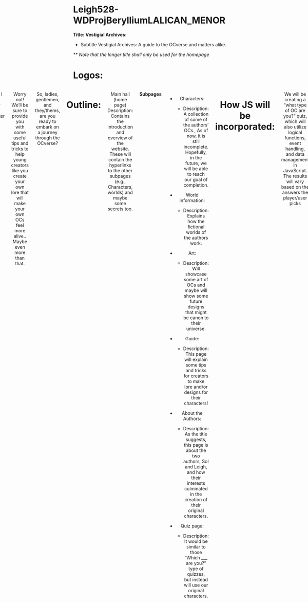 # Leigh528-WDProjBerylliumLALICAN_MENOR
 **Title: Vestigial Archives:**
 * Subtitle Vestigial Archives: A guide to the OCverse and matters alike.

_** Note that the longer title shall only be used for the homepage_

# Logos:

<div style="display: flex; justify-content: center; gap: 20px; text-align: center;">

  <div align="center">

  <div style="display: inline-block; text-align: center; margin: 10px;">
    <img src="https://github.com/user-attachments/assets/7c0df884-ef1b-4145-b431-ca67c1f2a06e" width="450" height="450" />
    <p><em><strong>Will be used for all pages</strong></em></p>
  </div>

  <div style="display: inline-block; text-align: center; margin: 10px;">
    <img src="https://github.com/user-attachments/assets/3b00e723-f4bf-49f9-813c-dba3d70fd311" width="450" height="450" />
    <p><em><strong>Icon that will appear on the browser tab</strong></em></p>
  </div>

</div>


# Description:

Welcome, dear creators and readers, to the Vestigial Archives, an archive dedicated to documenting the stories and personalities of the authors’ treasured original characters (OCs). Here, you’ll find detailed descriptions of their lore, the world they live in, relationships between characters, and even their old designs or concepts.

But what if I want to create my own lore/character designs?

Worry not! We’ll be sure to provide you with some useful tips and tricks to help young creators like you create your own lore that will make your own OCs feel more alive.. Maybe even more than that.

So, ladies, gentlemen, and they/thems, are you ready to embark on a journey through the OCverse?

# Outline:
Main hall (home page)
Description: Contains the introduction and overview of the website. These will contain the hyperlinks to the other subpages (e.g., Characters, worlds) and maybe some secrets too. 

**Subpages**
* Characters: 
  * Description: A collection of some of the authors' OCs., As of now, it is still incomplete. Hopefully, in the future, we will be able to reach our goal of completion. 

* World information:
  * Description: Explains how the fictional worlds of the authors work.
    
* Art:
  * Description: Will showcase some art of OCs and maybe will show some future designs that might be canon to their universe.

* Guide: 
  * Description: This page will explain some tips and tricks for creators to make lore and/or designs for their characters!

* About the Authors:
  * Description: As the title suggests, this page is about the two authors, Sol and Leigh, and how their interests culminated in the creation of their original characters. 

* Quiz page:
  * Description: It would be similar to those “Which ___ are you?” type of quizzes, but instead will use our original characters. 



# How JS will be incorporated:

 We will be creating a “what type of OC are you?” quiz, which will also utilize logical functions, event handling, and data management in JavaScript. The results will vary based on the answers the player/user picks

 * Ex: 

![Example](https://github.com/user-attachments/assets/3bfe80c9-13c3-44dd-b3c6-78ab2a9638d8)


# Initial Wireframe
_**Note that things are subjected to change as my coding skills are not the best_

<div align="center">

  **Homepage:**
<br>  
  <img src="https://github.com/user-attachments/assets/d08ad7ea-26c5-4e5b-9ee2-206f4aac61ac" width="450" height="450" alt="Homepage" />
  <br>

  **Characters:**
  <br>
  <img src="https://github.com/user-attachments/assets/558b130e-5df3-4fde-ac39-eb467ac8f08b" width="450" height="450" alt="Characters" />
<br>

  **Worlds:**
  <br>
  <img src="https://github.com/user-attachments/assets/67ef2673-fa5c-4232-83d7-215944792d08" width="450" height="450" alt="Worlds" />
<br>

  **Art / Gallery:**
  <br>
  <img src="https://github.com/user-attachments/assets/8d85b8f0-3b3a-407b-9f79-cca95ae86661" width="450" height="450" alt="Art Gallery" />
<br>

  **Guide & Quiz / Study Hall:**
  <br>
  <img src="https://github.com/user-attachments/assets/fd5fdf42-6a53-451d-90a4-d03733a2a435" width="450" height="450" alt="Guide & Quiz / Study Hall" />
  <br>

  **About the Authors / Authors' Office:**
  <br>
  <img src="https://github.com/user-attachments/assets/14559950-ed54-4c36-8dfb-759c6c515e62" width="450" height="450" alt="Authors Office" />

</div>




